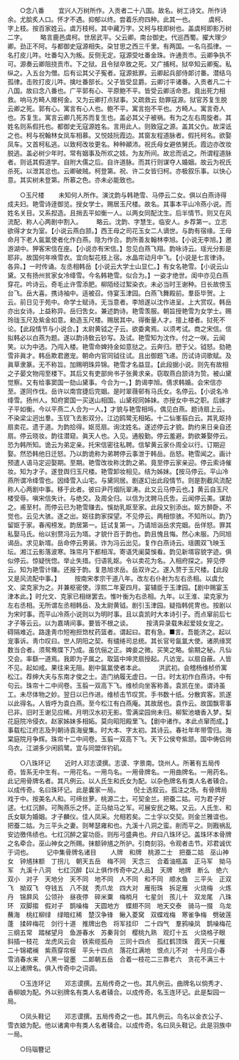 <!-- { "loadSidebar": true } -->


　　○念八番 
　　宜兴人万树所作。入贡者二十八国。故名。树工诗文。所作诗余。尤脍炙人口。怀才不遇。抑郁以终。尝着乐府四种。此其一也。 
　　虞柯、字上枝。按百家姓云。虞万枝柯。其中藏万字。又柯与枝即树也。盖虞柯即影万树二字。 
　　略言鹿邑虞柯。世居武平。父云卿。南台御史。代巡西蜀。擢大理少卿。劲正不阿。与都御史寇源相失。朶甘思之西三千里。有两国。一名乌孤律。一名打皮儿吽。吐番勾入为叛。反侧无定。寇源受吐番金珠。许通贡市。云卿争执不可。源奏云卿阻挠贡市。下之狱。且令狱卒致之死。又广捕柯。狱卒知云卿寃。私纵之。入五台为僧。后有讼其父子寃者。寇源抵罪。云卿起兵部侍郞讨番。潜结乌孤律。击败打皮儿吽。擒吐番部长。父子皆受显爵。云卿讨平诸番。入贡者凡二十八国。故曰念八番也。广平郭有心、平原鲍不平。皆受云卿活命恩。竟出死力相救。响马方畸人赠柯金。又为云卿打点狱事。又疏救云 劾罪寇源。狱官苏复生脱云卿之死。郭有心。寓言有心人也。鲍不平。寓言抱不平也。方畸人。寓言奇人也。苏复生。寓言云卿几死苏而复生也。盖必其父子被祸。有为之左右周旋者。其姓名则系假托也。都御史无寇源姓名。言用此人。则致寇之源。盖其父仇。故深诋之也。柯与祝翰林女凤车相慕。又悦妓阮霞边。其窗友程道脉者。假托柯名。欲娶凤车。又首柯私逃。以致柯改妆更名。种种顚沛。祝氏母女避依舅氏。霞边亦改妆脱逃。盖必树少年时。常有姻事及所欢之妓。为友所间。故忿而诋之。所谓程道脉者。则诋其假道学。自附大儒之后。自许道脉。而其行则谋夺人婚姻。故云为祝氏杀死。以泄其忿也。云卿破贼。柯登第。祝、许二女皆归柯。亦极叙乐事。以快心意。其实树未登第。所慕之色。亦未必能致也。 


　　○玉尺楼 
　　未知何人所作。演沈韵与韩艳雪、马停云二女。俱以白燕诗得成夫妇。艳雪诗逹御览。授女学士。赐居玉尺楼。故名。其事本平山冷燕小说。而姓名关目。又系揑造。且捎去平如衡一人。以两女同配沈生。后半情节。则又在风流配、称人心两剧中割入。 
　　略云。沈韵、字慧生。临安人。乡荐第一。立志欲得才女为室。【小说云燕白颔。】西王母之司花玉女二人谪世。与韵有宿缘。王母命月下老人氤氲使者化作白燕。隐为作合。韵所善友翰林李旭。【小说无李旭。】邀游湖中。狎客宋信在座。【小说亦有宋信。】忽见白燕飞翔。韵咏诗云。瑶光分影是耶非。故国何年唤雪衣。宜向梨花枝上宿。水晶帘动月中飞。【小说是七言律诗。各异。】一时传诵。左丞相韩岳【小说云大学士山显仁。】有女名艳雪。【小说云山黛。又有扬州贫家女冷绛雪。今名韩艳雪。似合为。】一姿才绝世。闺中亦见白燕穿花。吟诗云。奇毛止许雪添肥。柳陌经过絮染衣。未必当时王谢种。日长故傍玉台飞。岳大喜。携诗袖中。适被召。侍宴玉津园。白燕飞舞殿前。羣臣毕贺。上云。前日见于苑中。命学士赋诗。无当意者。李旭遂以沈作进呈。上大赏叹。韩岳亦出女诗。上益称异。岳归吿女。兼述韵诗。艳雪羡服。朝旨授艳雪为女学士。赐玲珑玉尺及紫金如意。勑造玉尺楼。赐居其中。得衡量人才。擅上楼者。挝死不论。【此段情节与小说合。】太尉黄钺之子云。欲委禽焉。以须考试。商之宋信。信拟韩必以白燕为题。遂以韵诗敎云钞写。及试。艳雪知为沈作。付之一咲。云闻笑。以为中选。乃闯入楼。艳雪命婢持金如意挞之。云奔归。愬于父。钺怒。劾艳雪非眞才。韩岳欺君邀宠。朝命内官同钺往试。且出御题飞递。历试诗词歌赋。及眞草隶篆。无不称旨。加赐明珠异锦。艳雪才名益显。【此段据小说。则先有故相之子晏文物闯至楼下。其后又有吏部尙书子张黄求亲。窃取燕白颔诗为贽。被山黛觉察。又有给事窦国一劾山黛事。今合为一。】韵谒李旭。倩求韩婚。会宋信亦至。遂同作伐。岳许以南宫捷后完姻。是时翠薇邨有马氏女。名停云。【小说名冷绛雪。扬州人。知府窦国一买送山相国。山黛视同姊妹。亦授女中书之职。后嫁才子平如衡。今以平燕二人合为一人。】才貌与艳雪相埓。偶见白燕。题诗扇上云。不染梁尘迥出羣。玉钗飞去影双分。江边鸥鹭无相妬。十二仙峯翦白云。其乳妪持扇卖花。遗于道。为韵拾得。妪觅扇。询沈姓名。遂述停云才貌。韵约来日亲自还扇。停云晓妆。韵往潜窥。眞天人也。入见。通殷勤。停云羞避。韵欲兼娶停云。恐为韩所知。诡云为弟定亲。托宋信密往私聘。信挈黄云家仆周全以行。订期迎娶。然恐韩他日迁怒。乃以韵诡称为弟聘停云事泄于韩岳。岳怒。艳雪闻之。画计预遣人语马定迎娶期。至期。艳雪改妆称沈韵之弟。竟至停云家亲迎。停云索诗催妆。知为才子。遂登舆归玉尺楼。艳雪卸妆相见。结为姊妹。【按马停云。平山冷燕所谓冷绛雪也。因绛雪入山宅。与黛同居。剧遂幻出此段情节。则是割截风流配称人心两剧中事。移于此者。彼曰尹荇烟阮翠涛。此又云马停云也。】黄云自玉尺楼受辱。嗔宋信失计。与绝交。及周全归。以信为沈聘马氏吿。云闻停云美。谋劫之。甫至村。而停云已为艳雪赚去。悞劫乳妪至家。此段又别添出。妪方醉卧。不觉也。云见大骇。逐之出。妪往韵家探望。不见停云。两相惊骇。不知所以。韵乃留妪于家。春闱榜发。韵居第一。廷试复第一。乃请旭诣岳求完姻。岳佯怒。罪其私娶马氏。绐以别赘冯云为壻。才貌什百于韵也。韵且愧且悔。然心未服。乃同旭谒岳。求见新壻。岳命停云男装。诈为冯云出见。复作白燕诗云。瑶圃双飞映玉坛。湘江云影落波寒。珠帘月下都相浑。寄语凭阑莫悞看。韵见新壻容貌字迹。俱似停云。惊疑恍惚。举止失措。归语乳妪。令以卖花为名。入相府探之。猝见停云。知为艳雪计赚。还报于韵。复恳旭求岳。岳双许之。遂入赘于玉尺楼。【此段又是风流配中事。】 
　　按南宋孝宗干道八年。改左右仆射为左右丞相。以虞允文、梁克家为之。并兼枢密使。淳熙二年夏四月。宴辅臣于玉津园。【剧中赐宴玉津本此。】时允文、克家已相继罢去。惟叶衡为右丞相。九年。以王淮、梁克家为左右丞相。无所谓左丞相韩岳、及太尉黄钺。剧引玉津园。疑指韩侂冑也。按剧以为宋时事。而平山冷燕小说则以为明时事。且以袁凯时大本诗引子。而点窜前后七才子等云云。以为嘉靖间事。要皆不根之谈。 
　　按淸异录载朱起爱妓女宠之。碍隔难近。路逢靑巾短袍担筇杖药篮者。谓起曰。君有急。■言。吾能济之。起以宠事诉。靑巾叹曰。世人阴阳之契。有缱绻司总统。其长官号氤氲大使。诸夙缘冥数当合者。须鸳鸯牒下乃成。虽伉俪之正。婢妾之微。买笑之略。偷期之秘。凡仙交会。率繇一道焉。我即为子属之。取篮中坤灵扇授起。凡访宠。以扇自蔽。人皆不见。起如戒。果往来无阻。剧中氤氲使者本此。 
　　洪武初。会稽杨维桢侨寓松江。荐绅大夫与东南才俊之士。造门纳履无虚日。一日。时太初作白燕诗。中有句云。珠帘十二中间卷。玉翦一双高下飞。维桢向坐客称善。袁凯在坐。谓诗虽工。未尽体物之妙。翌日以已作进。维桢击节叹赏。手书数十纸。分散宾客。凯遂以此得名。人皆呼为袁白燕。至今松江有白燕庵。其故居也。袁作云。故国飘零事已非。旧时王谢见应稀。月明汉水初无影。雪满梁园尙未归。柳絮池塘香入梦。梨花庭院冷侵衣。赵家姊妹多相妬。莫向昭阳殿里飞。【剧中诸作。本此点窜而成。】事载松江府志及列朝诗袁海叟集。时大本、字太初。其诗云。春社年年带雪归。海棠庭院月争辉。珠帘十二中间卷。玉翦一双高下飞。天下公侯夸紫颔。国中俦侣尙乌衣。江湖多少闲鸥鹭。宜与同盟伴钓矶。 


　　○八珠环记 
　　近时人邓志谟撰。志谟、字景南。饶州人。所著有五局传奇。皆系无中生有。一用花名。一用鸟名。一用骨牌名。一用曲牌名。一用药名。此记用骨牌名者。其凡例云。以人氏生和氏女为配。以杂色牌名有类人名者辏合。以成传奇。名曰珠环记。此是囊家一局。 
　　倪士选叙云。孤注之场。有骨牌局戏于中。按美名人和。可缔丝萝。桃源二士。可契金兰。把蚕二姑。可为君子好逑。七红沉醉。可陶燕乐之怀。正马拗马之军。可展安民之略。又云。人氏生、和氏女联为婚姻。才子麟仪。佳人凤采。允相若矣。二士孚以交契。则金兰雅谊也。把蚕二姑。为三平头之妻。则琴瑟雍和也。九溪十八洞之蛮。削而平之。则戡祸乱安边徼伟绩也。七红沉醉之宴功臣。则彤弓盛典也。弁曰八珠环记。盖珠环本骨牌之名牵合。巫山神女之所赐。抹额钟馗之所护。引商刻羽。令观者击节。邓君诚优于词也。 
　　记中集骨牌名诸目 
　　人牌　和牌　桃源二士　把蚕二姑　巫山神女　钟馗抹额　丁拐儿　朝天五岳　梅不同　天念三　合着油瓶盖　正马军　拗马军　九溪十八洞　七红沉醉【以上俱作传奇中之人品】　天牌　地牌　断么　绝六　双小　对子　天地分　天不同　地不同　人不同　和不同　顺水鱼　三平头　正双飞　拗双飞　夺钱五　八不就　秃爪龙　四大对　雁衔珠　拆足雁　火烧梅　火炼丹　锦屛风　公领孙　昼夜停　碎米粟　梅梢月　七星剑　孩儿十　双龙尾　八珠环　双脚搊　假对子　鹊噪梅　天圆地方　蝶翅不同　地天交泰　骑马一掇　乌龙蘸海　桃红柳绿　绿暗红稀　楚汉争锋　鳅入菱窝　双蝶戏梅　寒雀争梅　劈破莲蓬　揉碎梅花　剑行十道　推牌出色　将军挂印　二十四气　羣鸦噪凤　鹊噪梅花　三纲五常　踏梯望月　鱼游春水　苏秦背剑　樱桃九熟　观灯十五　火烧格子眼　斜插一枝花　龙虎风云会　铁索缆孤舟　三同十四点　孤红鹤顶珠　霞天一只雁　二十锦裙襕　紫燕穿帘幙　平头十四点　落花红满地　恨点儿不对　十月应小春　雪消春水来　八黑一锭墨　二郞朝五岳　合着一枝花二三靠老六　贪花不满三十　以上诸牌名。俱入传奇中之词调。 


　　○玉连环记 
　　邓志谟撰。五局传奇之一也。其凡例云。曲牌名以倘秀才、香柳娘为配。外以别牌名有类人名者辏合。以成传奇。名玉连环记。此是梨园一局。 


　　○凤头鞋记 
　　邓志谟撰。五局传奇之一也。其凡例云。鸟名以金衣公子、雪衣娘为配。他以诸禽中有类人名者辏合。以成传奇。名曰凤头鞋记。此是羽族中一局。 


　　○玛瑙簪记 
